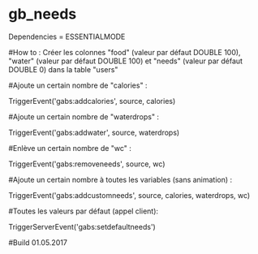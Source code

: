 # gb_needs
Dependencies = ESSENTIALMODE

#How to :
Créer les colonnes "food" (valeur par défaut DOUBLE 100), "water" (valeur par défaut DOUBLE 100) et "needs" (valeur par défaut DOUBLE 0) dans la table "users"

#Ajoute un certain nombre de "calories" :

TriggerEvent('gabs:addcalories', source, calories)

#Ajoute un certain nombre de "waterdrops" :

TriggerEvent('gabs:addwater', source, waterdrops)

#Enlève un certain nombre de "wc" :

TriggerEvent('gabs:removeneeds', source, wc)

#Ajoute un certain nombre à toutes les variables (sans animation) :

TriggerEvent('gabs:addcustomneeds', source, calories, waterdrops, wc)

#Toutes les valeurs par défaut (appel client):

TriggerServerEvent('gabs:setdefaultneeds')

#Build 01.05.2017

